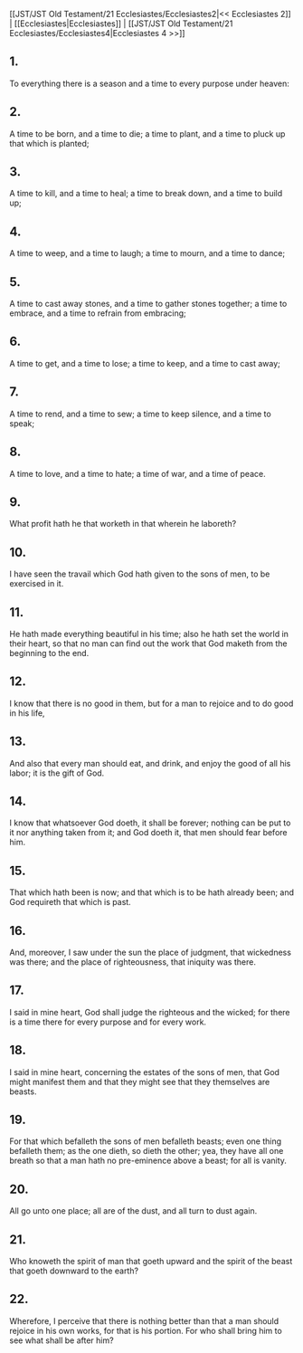 [[JST/JST Old Testament/21 Ecclesiastes/Ecclesiastes2|<< Ecclesiastes 2]] | [[Ecclesiastes|Ecclesiastes]] | [[JST/JST Old Testament/21 Ecclesiastes/Ecclesiastes4|Ecclesiastes 4 >>]]
## 1.
To everything there is a season and a time to every purpose under heaven:
## 2.
A time to be born, and a time to die; a time to plant, and a time to pluck up that which is planted;
## 3.
A time to kill, and a time to heal; a time to break down, and a time to build up;
## 4.
A time to weep, and a time to laugh; a time to mourn, and a time to dance;
## 5.
A time to cast away stones, and a time to gather stones together; a time to embrace, and a time to refrain from embracing;
## 6.
A time to get, and a time to lose; a time to keep, and a time to cast away;
## 7.
A time to rend, and a time to sew; a time to keep silence, and a time to speak;
## 8.
A time to love, and a time to hate; a time of war, and a time of peace.
## 9.
What profit hath he that worketh in that wherein he laboreth?
## 10.
I have seen the travail which God hath given to the sons of men, to be exercised in it.
## 11.
He hath made everything beautiful in his time; also he hath set the world in their heart, so that no man can find out the work that God maketh from the beginning to the end.
## 12.
I know that there is no good in them, but for a man to rejoice and to do good in his life,
## 13.
And also that every man should eat, and drink, and enjoy the good of all his labor; it is the gift of God.
## 14.
I know that whatsoever God doeth, it shall be forever; nothing can be put to it nor anything taken from it; and God doeth it, that men should fear before him.
## 15.
That which hath been is now; and that which is to be hath already been; and God requireth that which is past.
## 16.
And, moreover, I saw under the sun the place of judgment, that wickedness was there; and the place of righteousness, that iniquity was there.
## 17.
I said in mine heart, God shall judge the righteous and the wicked; for there is a time there for every purpose and for every work.
## 18.
I said in mine heart, concerning the estates of the sons of men, that God might manifest them and that they might see that they themselves are beasts.
## 19.
For that which befalleth the sons of men befalleth beasts; even one thing befalleth them; as the one dieth, so dieth the other; yea, they have all one breath so that a man hath no pre-eminence above a beast; for all is vanity.
## 20.
All go unto one place; all are of the dust, and all turn to dust again.
## 21.
Who knoweth the spirit of man that goeth upward and the spirit of the beast that goeth downward to the earth?
## 22.
Wherefore, I perceive that there is nothing better than that a man should rejoice in his own works, for that is his portion. For who shall bring him to see what shall be after him?

